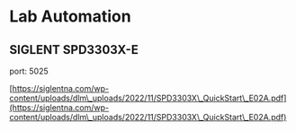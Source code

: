 # Lab Automation

## SIGLENT SPD3303X-E

port: 5025

[https://siglentna.com/wp-content/uploads/dlm\_uploads/2022/11/SPD3303X\_QuickStart\_E02A.pdf](https://siglentna.com/wp-content/uploads/dlm\_uploads/2022/11/SPD3303X\_QuickStart\_E02A.pdf)

